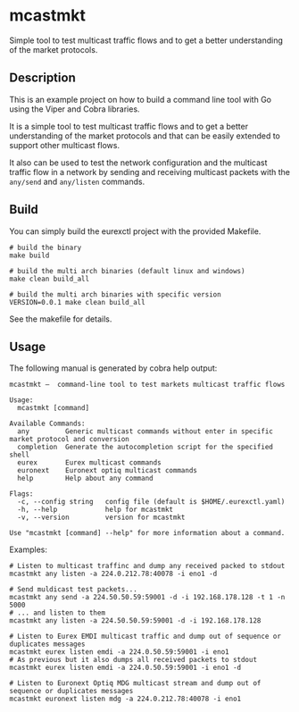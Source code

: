 # mcastmkt
Simple tool to test multicast traffic flows and to get a better understanding of the market protocols.

## Description

This is an example project on how to build a command line tool with Go using the Viper and Cobra libraries.

It is a simple tool to test multicast traffic flows and to get a better understanding 
of the market protocols and that can be easily extended to support other multicast flows.

It also can be used to test the network configuration and the multicast traffic flow in a network
by sending and receiving multicast packets with the `any/send` and `any/listen` commands.

## Build

You can simply build the eurexctl project with the provided Makefile.

```
# build the binary
make build

# build the multi arch binaries (default linux and windows)
make clean build_all

# build the multi arch binaries with specific version
VERSION=0.0.1 make clean build_all
```

See the makefile for details.

## Usage

The following manual is generated by cobra help output:

```
mcastmkt –  command-line tool to test markets multicast traffic flows

Usage:
  mcastmkt [command]

Available Commands:
  any         Generic multicast commands without enter in specific market protocol and conversion
  completion  Generate the autocompletion script for the specified shell
  eurex       Eurex multicast commands
  euronext    Euronext optiq multicast commands
  help        Help about any command

Flags:
  -c, --config string   config file (default is $HOME/.eurexctl.yaml)
  -h, --help            help for mcastmkt
  -v, --version         version for mcastmkt

Use "mcastmkt [command] --help" for more information about a command.
```

Examples:
```
# Listen to multicast traffinc and dump any received packed to stdout
mcastmkt any listen -a 224.0.212.78:40078 -i eno1 -d

# Send muldicast test packets...
mcastmkt any send -a 224.50.50.59:59001 -d -i 192.168.178.128 -t 1 -n 5000
# ... and listen to them
mcastmkt any listen -a 224.50.50.59:59001 -d -i 192.168.178.128

# Listen to Eurex EMDI multicast traffic and dump out of sequence or duplicates messages
mcastmkt eurex listen emdi -a 224.0.50.59:59001 -i eno1
# As previous but it also dumps all received packets to stdout
mcastmkt eurex listen emdi -a 224.0.50.59:59001 -i eno1 -d

# Listen to Euronext Optiq MDG multicast stream and dump out of sequence or duplicates messages
mcastmkt euronext listen mdg -a 224.0.212.78:40078 -i eno1
```
